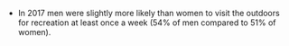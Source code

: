 
* In 2017 men were slightly more likely than women to visit the outdoors for recreation at least once a week (54% of men compared to 51% of women).

